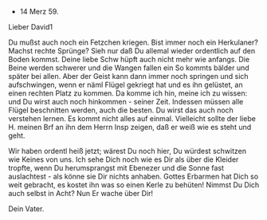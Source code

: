 + 14 Merz 59.

Lieber David1

Du mußst auch noch ein Fetzchen kriegen. Bist immer noch ein Herkulaner? Machst rechte Sprünge? Sieh nur daß Du allemal wieder ordentlich auf den Boden kommst. Deine liebe Schw hüpft auch nicht mehr wie anfangs. Die Beine werden schwerer und die Wangen fallen ein So kommts bälder und später bei allen. Aber der Geist kann dann immer noch springen und sich aufschwingen, wenn er näml Flügel gekriegt hat und es ihn gelüstet, an einen rechten Platz zu kommen. Da komme ich hin, meine ich zu wissen: und Du wirst auch noch hinkommen - seiner Zeit. Indessen müssen alle Flügel beschnitten werden, auch die besten. Du wirst das auch noch verstehen lernen. Es kommt nicht alles auf einmal. Vielleicht sollte der liebe H. meinen Brf an ihn dem Herrn Insp zeigen, daß er weiß wie es steht und geht.

Wir haben ordentl heiß jetzt; wärest Du noch hier, Du würdest schwitzen wie Keines von uns. Ich sehe Dich noch wie es Dir als über die Kleider tropfte, wenn Du herumsprangst mit Ebenezer und die Sonne fast auslachtest - als könne sie Dir nichts anhaben. Gottes Erbarmen hat Dich so weit gebracht, es kostet ihn was so einen Kerle zu behüten! Nimmst Du Dich auch selbst in Acht? Nun Er wache über Dir!

 Dein Vater.
